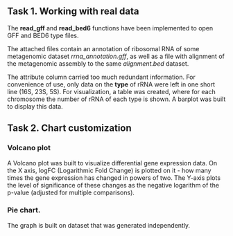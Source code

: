 ## Task 1. Working with real data

The **read_gff** and **read_bed6** functions have been implemented to open GFF and BED6 type files.

The attached files contain an annotation of ribosomal RNA of some metagenomic dataset _rrna_annotation.gff_, as well as a file with alignment of the metagenomic assembly to the same _alignment.bed_ dataset.


The attribute column carried too much redundant information. For convenience of use, only data on the **type** of rRNA were left in one short line (16S, 23S, 5S).
For visualization, a table was created, where for each chromosome the number of rRNA of each type is shown. A barplot was built to display this data.


## Task 2. Chart customization

### Volcano plot

A Volcano plot was built to visualize differential gene expression data. On the X axis, logFC (Logarithmic Fold Change) is plotted on it - how many times the gene expression has changed in powers of two. The Y-axis plots the level of significance of these changes as the negative logarithm of the p-value (adjusted for multiple comparisons).

### Pie chart. 

The graph is built on dataset that was generated independently.
